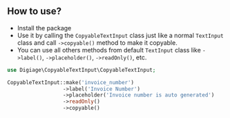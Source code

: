 ## How to use?

- Install the package
- Use it by calling the `CopyableTextInput` class just like a normal `TextInput` class and call `->copyable()` method to
  make it copyable.
- You can use all others methods from default `TextInput` class like `->label()`, `->placeholder()`, `->readOnly()`,
  etc.

```php
use Digiage\CopyableTextInput\CopyableTextInput;

CopyableTextInput::make('invoice_number')
                  ->label('Invoice Number')
                  ->placeholder('Invoice number is auto generated')
                  ->readOnly()
                  ->copyable()
```

